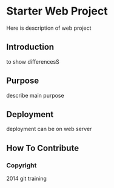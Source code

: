 # Starter Web Project
Here is description of web project

## Introduction
to show differencesS

## Purpose
describe main purpose

## Deployment
deployment can be on web server

## How To Contribute

### Copyright
2014 git training